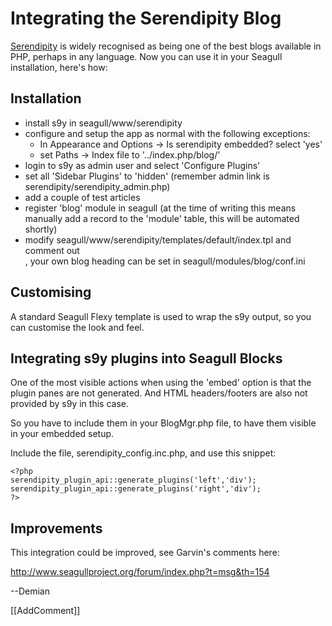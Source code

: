 <!-- Name: Integration/Serendipity -->
<!-- Version: 9 -->
<!-- Last-Modified: 2006/11/30 15:53:13 -->
<!-- Author: demian -->
# Integrating the Serendipity Blog
[Serendipity](http://www.s9y.org/) is widely recognised as being one of the best blogs available in PHP, perhaps in any language.  Now you can use it in your Seagull installation, here's how:

## Installation
 * install s9y in seagull/www/serendipity
 * configure and setup the app as normal with the following exceptions:
   * In Appearance and Options -> Is serendipity embedded?  select 'yes'
   * set Paths -> Index file  to '../index.php/blog/'
 * login to s9y as admin user and select 'Configure Plugins'
 * set all 'Sidebar Plugins' to 'hidden' (remember admin link is serendipity/serendipity_admin.php)
 * add a couple of test articles
 * register 'blog' module in seagull (at the time of writing this means manually add a record to the 'module' table, this will be automated shortly)
 * modify seagull/www/serendipity/templates/default/index.tpl and comment out <div id="serendipity_banner">, your own blog heading can be set in seagull/modules/blog/conf.ini

## Customising
A standard Seagull Flexy template is used to wrap the s9y output, so you can customise the look and feel.

## Integrating s9y plugins into Seagull Blocks
One of the most visible actions when using the 'embed' option is that the plugin panes are not generated. And HTML headers/footers are also not provided by s9y in this case.

So you have to include them in your BlogMgr.php file, to have them visible in your embedded setup.

Include the file, serendipity_config.inc.php, and use this snippet:


    <?php
    serendipity_plugin_api::generate_plugins('left','div');
    serendipity_plugin_api::generate_plugins('right','div');
    ?>

## Improvements
This integration could be improved, see Garvin's comments here:

http://www.seagullproject.org/forum/index.php?t=msg&th=154

--Demian

[[AddComment]]